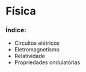 # Física

### Índice:

- Circuitos elétricos
- Eletromagnetismo
- Relatividade
- Propriedades ondulatórias
